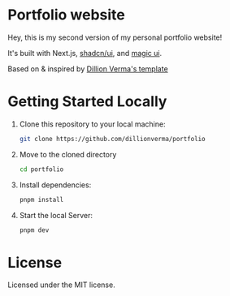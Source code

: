# Portfolio website

Hey, this is my second version of my personal portfolio website!

It's built with Next.js, [shadcn/ui](https://ui.shadcn.com/), and [magic ui](https://magicui.design/).

Based on & inspired by [Dillion Verma's template](https://github.com/dillionverma/portfolio)

# Getting Started Locally

1. Clone this repository to your local machine:

   ```bash
   git clone https://github.com/dillionverma/portfolio
   ```

2. Move to the cloned directory

   ```bash
   cd portfolio
   ```

3. Install dependencies:

   ```bash
   pnpm install
   ```

4. Start the local Server:

   ```bash
   pnpm dev
   ```

# License

Licensed under the MIT license.
